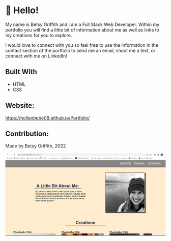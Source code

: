 # 👋 Hello!
My name is Betsy Griffith and I am a Full Stack Web Developer. Within my portfolio you will find a little bit of information about me as well as links to my creations for you to explore. 

I would love to connect with you so feel free to use the information in the contact section of the portfolio to send me an email, shoot me a text, or connect with me on LinkedIn!

## Built With
* HTML
* CSS

## Website:
https://hollenbebe08.github.io/Portfolio/

## Contribution:
Made by Betsy Griffith, 2022

![screenshot of portfolio](./assets/images/screenshot-portfolio.png)